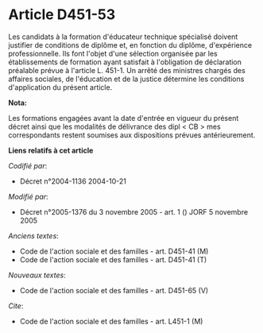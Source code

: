 # Article D451-53

Les candidats à la formation d'éducateur technique spécialisé doivent justifier de conditions de diplôme et, en fonction du
diplôme, d'expérience professionnelle. Ils font l'objet d'une sélection organisée par les établissements de formation ayant
satisfait à l'obligation de déclaration préalable prévue à l'article L. 451-1. Un arrêté des ministres chargés des affaires
sociales, de l'éducation et de la justice détermine les conditions d'application du présent article.

**Nota:**

Les formations engagées avant la date d'entrée en vigueur du présent décret ainsi que les modalités de délivrance des dipl <
CB > mes correspondants restent soumises aux dispositions prévues antérieurement.

**Liens relatifs à cet article**

_Codifié par_:

  - Décret n°2004-1136 2004-10-21

_Modifié par_:

  - Décret n°2005-1376 du 3 novembre 2005 - art. 1 () JORF 5 novembre 2005

_Anciens textes_:

  - Code de l'action sociale et des familles - art. D451-41 (M)
  - Code de l'action sociale et des familles - art. D451-41 (T)

_Nouveaux textes_:

  - Code de l'action sociale et des familles - art. D451-65 (V)

_Cite_:

  - Code de l'action sociale et des familles - art. L451-1 (M)
